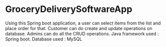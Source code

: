 # GroceryDeliverySoftwareApp
Using this Spring boot application, a user can select items from the list and place order for that. Customer can do create and update operations on database.
Admins can do all the CRUD operations. 
Java framework used : Spring boot.
Database used : MySQL
